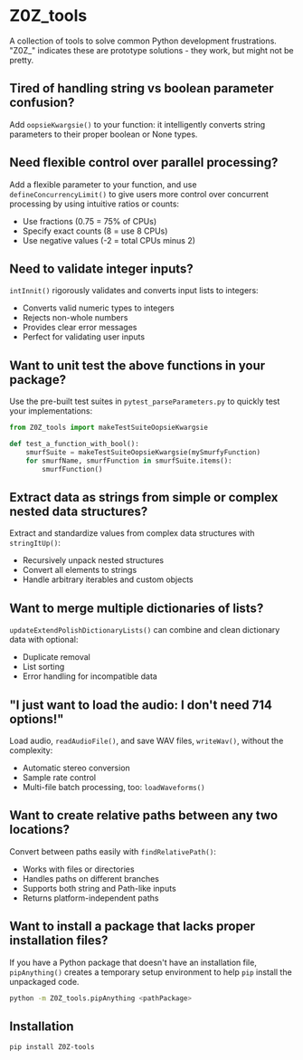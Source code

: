 # Z0Z_tools

A collection of tools to solve common Python development frustrations. "Z0Z_" indicates these are prototype solutions - they work, but might not be pretty.

## Tired of handling string vs boolean parameter confusion?

Add `oopsieKwargsie()` to your function: it intelligently converts string parameters to their proper boolean or None types.

## Need flexible control over parallel processing?

Add a flexible parameter to your function, and use `defineConcurrencyLimit()` to give users more control over concurrent processing by using intuitive ratios or counts:

- Use fractions (0.75 = 75% of CPUs)
- Specify exact counts (8 = use 8 CPUs)
- Use negative values (-2 = total CPUs minus 2)

## Need to validate integer inputs?

`intInnit()` rigorously validates and converts input lists to integers:

- Converts valid numeric types to integers
- Rejects non-whole numbers
- Provides clear error messages
- Perfect for validating user inputs

## Want to unit test the above functions in your package?

Use the pre-built test suites in `pytest_parseParameters.py` to quickly test your implementations:

```python
from Z0Z_tools import makeTestSuiteOopsieKwargsie

def test_a_function_with_bool():
    smurfSuite = makeTestSuiteOopsieKwargsie(mySmurfyFunction)
    for smurfName, smurfFunction in smurfSuite.items():
        smurfFunction()
```

## Extract data as strings from simple or complex nested data structures?

Extract and standardize values from complex data structures with `stringItUp()`:

- Recursively unpack nested structures
- Convert all elements to strings
- Handle arbitrary iterables and custom objects

## Want to merge multiple dictionaries of lists?

`updateExtendPolishDictionaryLists()` can combine and clean dictionary data with optional:

- Duplicate removal
- List sorting
- Error handling for incompatible data

## "I just want to load the audio: I don't need 714 options!"

Load audio, `readAudioFile()`, and save WAV files, `writeWav()`, without the complexity:

- Automatic stereo conversion
- Sample rate control
- Multi-file batch processing, too: `loadWaveforms()`

## Want to create relative paths between any two locations?

Convert between paths easily with `findRelativePath()`:

- Works with files or directories
- Handles paths on different branches
- Supports both string and Path-like inputs
- Returns platform-independent paths

## Want to install a package that lacks proper installation files?

If you have a Python package that doesn't have an installation file, `pipAnything()` creates a temporary setup environment to help `pip` install the unpackaged code.

```sh
python -m Z0Z_tools.pipAnything <pathPackage>
```

## Installation

```sh
pip install Z0Z-tools
```

